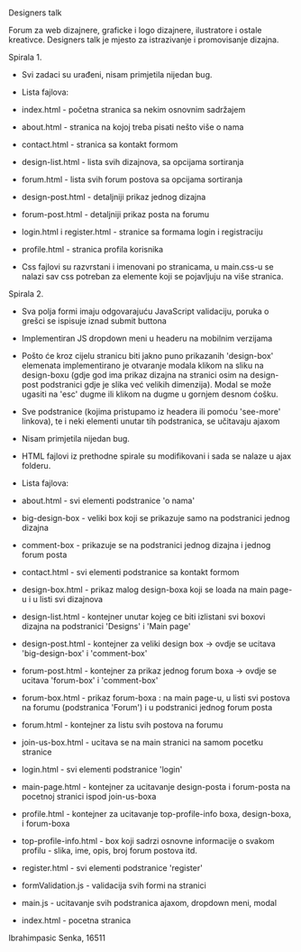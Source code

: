 #

Designers talk

Forum za web dizajnere, graficke i logo dizajnere, ilustratore i ostale kreativce. Designers talk je mjesto za istrazivanje i promovisanje dizajna.

Spirala 1.
  - Svi zadaci su urađeni, nisam primjetila nijedan bug.
  - Lista fajlova:
   - index.html - početna stranica sa nekim osnovnim sadržajem
   - about.html - stranica na kojoj treba pisati nešto više o nama
   - contact.html - stranica sa kontakt formom
   - design-list.html - lista svih dizajnova, sa opcijama sortiranja
   - forum.html - lista svih forum postova sa opcijama sortiranja
   - design-post.html - detaljniji prikaz jednog dizajna
   - forum-post.html - detaljniji prikaz posta na forumu
   - login.html i register.html - stranice sa formama login i registraciju
   - profile.html - stranica profila korisnika

   - Css fajlovi su razvrstani i imenovani po stranicama, u main.css-u se nalazi sav css potreban za elemente koji se pojavljuju na više      stranica.


Spirala 2.

  - Sva polja formi imaju odgovarajuću JavaScript validaciju, poruka o grešci se ispisuje iznad submit buttona
  - Implementiran JS dropdown meni u headeru na mobilnim verzijama
  - Pošto će kroz cijelu stranicu biti jakno puno prikazanih 'design-box' elemenata implementirano je otvaranje modala klikom na sliku na design-boxu (gdje god ima prikaz dizajna na stranici osim na design-post podstranici gdje je slika već velikih dimenzija). Modal se može ugasiti na 'esc' dugme ili klikom na dugme u gornjem desnom ćošku.
  - Sve podstranice (kojima pristupamo iz headera ili pomoću 'see-more' linkova), te i neki elementi unutar tih podstranica, se učitavaju ajaxom
  - Nisam primjetila nijedan bug.
  - HTML fajlovi iz prethodne spirale su modifikovani i sada se nalaze u ajax folderu.

  - Lista fajlova:

   - about.html - svi elementi podstranice 'o nama'
   - big-design-box - veliki box koji se prikazuje samo na podstranici jednog dizajna
   - comment-box - prikazuje se na podstranici jednog dizajna i jednog forum posta
   - contact.html - svi elementi podstranice sa kontakt formom
   - design-box.html - prikaz malog design-boxa koji se loada na main page-u i u listi svi dizajnova
   - design-list.html - kontejner unutar kojeg ce biti izlistani svi boxovi dizajna na podstranici 'Designs' i 'Main page'
   - design-post.html - kontejner za veliki design box -> ovdje se ucitava 'big-design-box' i 'comment-box'

   - forum-post.html - kontejner za prikaz jednog forum boxa -> ovdje se ucitava 'forum-box' i 'comment-box'
   - forum-box.html - prikaz forum-boxa : na main page-u, u listi svi postova na forumu (podstranica 'Forum') i u podstranici jednog forum posta
   - forum.html - kontejner za listu svih postova na forumu

   - join-us-box.html - ucitava se na main stranici na samom pocetku stranice
   - login.html - svi elementi podstranice 'login'
   - main-page.html - kontejner za ucitavanje design-posta i forum-posta na pocetnoj stranici ispod join-us-boxa
   - profile.html - kontejner za ucitavanje top-profile-info boxa, design-boxa, i forum-boxa
   - top-profile-info.html - box koji sadrzi osnovne informacije o svakom profilu - slika, ime, opis, broj forum postova itd.
   - register.html - svi elementi podstranice 'register'


   - formValidation.js - validacija svih formi na stranici
   - main.js - ucitavanje svih podstranica ajaxom, dropdown meni, modal

   - index.html - pocetna stranica




Ibrahimpasic Senka, 16511
